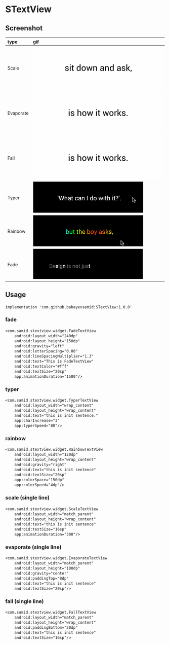 # STextView

## Screenshot


| type  | gif |
| :-- | :-- |
| Scale     | ![](https://github.com/babayevsemid/STextView/blob/master/screenshot/demo3.gif) |
| Evaporate | ![](https://github.com/babayevsemid/STextView/blob/master/screenshot/demo5.gif) |
| Fall      | ![](https://github.com/babayevsemid/STextView/blob/master/screenshot/demo6.gif) |
| Typer     |  ![](https://github.com/babayevsemid/STextView/blob/master/screenshot/typer.gif) |
| Rainbow   | ![](https://github.com/babayevsemid/STextView/blob/master/screenshot/rainbow.gif) |
| Fade      | ![](https://github.com/babayevsemid/STextView/blob/master/screenshot/fade.gif) |

## Usage


```
implementation 'com.github.babayevsemid:STextView:1.0.0'
```

### fade

```
<com.samid.stextview.widget.FadeTextView
    android:layout_width="240dp"
    android:layout_height="150dp"
    android:gravity="left"
    android:letterSpacing="0.08"
    android:lineSpacingMultiplier="1.3"
    android:text="This is FadeTextView"
    android:textColor="#fff"
    android:textSize="20sp"
    app:animationDuration="1500"/>
```

### typer

```
<com.samid.stextview.widget.TyperTextView
    android:layout_width="wrap_content"
    android:layout_height="wrap_content"
    android:text="this is init sentence."
    app:charIncrease="3"
    app:typerSpeed="80"/>
```

### rainbow

```
<com.samid.stextview.widget.RainbowTextView
    android:layout_width="120dp"
    android:layout_height="wrap_content"
    android:gravity="right"
    android:text="this is init sentence"
    android:textSize="20sp"
    app:colorSpace="150dp"
    app:colorSpeed="4dp"/>
```

### scale (single line)

```
<com.samid.stextview.widget.ScaleTextView
    android:layout_width="match_parent"
    android:layout_height="wrap_content"
    android:text="this is init sentence"
    android:textSize="16sp"
    app:animationDuration="300"/>
```


### evaporate (single line)

```
<com.samid.stextview.widget.EvaporateTextView
    android:layout_width="match_parent"
    android:layout_height="100dp"
    android:gravity="center"
    android:paddingTop="8dp"
    android:text="this is init sentence"
    android:textSize="20sp"/>
```

### fall  (single line)

```
<com.samid.stextview.widget.FallTextView
    android:layout_width="match_parent"
    android:layout_height="wrap_content"
    android:paddingBottom="20dp"
    android:text="this is init sentence"
    android:textSize="16sp"/>
```
